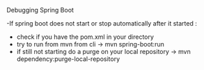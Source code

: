 Debugging Spring Boot

-If spring boot does not start or stop automatically after it started : 
- check if you have the pom.xml in your directory
- try to run from mvn from cli -> mvn spring-boot:run
- if still not starting do a purge on your local repository -> mvn dependency:purge-local-repository